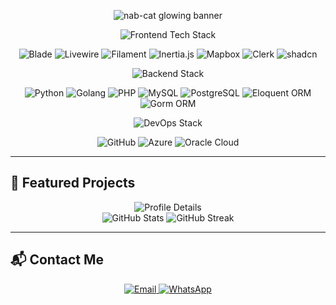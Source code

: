 <!-- Banner with glow + custom font -->
<p align="center">
  <img src="https://readme-typing-svg.herokuapp.com?font=Space+Grotesk&size=32&pause=1000&color=ffffff&center=true&vCenter=true&width=700&lines=Hey%2C+I'm+nab-cat!+👋;Fullstack+Explorer+%7C+Always+Learning;Student+Developer+Building+Cool+Things&background=06B6D4,16B0ED,06B6D4&animation=twinkling" alt="nab-cat glowing banner"/>
</p>

<!-- Tech Stack (Frontend) -->
<p align="center">
  <img src="https://skillicons.dev/icons?i=html,css,js,ts,php,laravel,vue,react,next,nodejs,vite,flutter,dart,tailwind" alt="Frontend Tech Stack" />
</p>
<p align="center">
  <img src="https://img.shields.io/badge/Blade-FF2D20?style=for-the-badge&logo=laravel&logoColor=fff" alt="Blade"/>
  <img src="https://img.shields.io/badge/Livewire-4E56A6?style=for-the-badge&logo=laravel&logoColor=fff" alt="Livewire"/>
  <img src="https://img.shields.io/badge/Filament-4469B0?style=for-the-badge" alt="Filament"/>
  <img src="https://img.shields.io/badge/Inertia.js-8000FF?style=for-the-badge" alt="Inertia.js"/>
  <img src="https://img.shields.io/badge/Mapbox-4264FB?style=for-the-badge&logo=mapbox&logoColor=fff" alt="Mapbox"/>
  <img src="https://img.shields.io/badge/Clerk-3E3EEC?style=for-the-badge" alt="Clerk"/>
  <img src="https://img.shields.io/badge/shadcn-000?style=for-the-badge" alt="shadcn"/>
</p>

<!-- Backend -->
<p align="center">
  <img src="https://skillicons.dev/icons?i=python,golang,php,mysql,postgres" alt="Backend Stack" />
</p>
<p align="center">
  <img src="https://img.shields.io/badge/Python-3776AB?style=for-the-badge&logo=python&logoColor=fff" alt="Python"/>
  <img src="https://img.shields.io/badge/Golang-00ADD8?style=for-the-badge&logo=go&logoColor=fff" alt="Golang"/>
  <img src="https://img.shields.io/badge/PHP-777BB4?style=for-the-badge&logo=php&logoColor=fff" alt="PHP"/>
  <img src="https://img.shields.io/badge/MySQL-4479A1?style=for-the-badge&logo=mysql&logoColor=fff" alt="MySQL"/>
  <img src="https://img.shields.io/badge/PostgreSQL-4169E1?style=for-the-badge&logo=postgresql&logoColor=fff" alt="PostgreSQL"/>
  <img src="https://img.shields.io/badge/Eloquent-FF2D20?style=for-the-badge&logo=laravel&logoColor=fff" alt="Eloquent ORM"/>
  <img src="https://img.shields.io/badge/Gorm-00ADD8?style=for-the-badge&logo=go&logoColor=fff" alt="Gorm ORM"/>
</p>

<!-- DevOps / Cloud -->
<p align="center">
  <img src="https://skillicons.dev/icons?i=github,azure,oracle" alt="DevOps Stack" />
</p>
<p align="center">
  <img src="https://img.shields.io/badge/GitHub-181717?style=for-the-badge&logo=github&logoColor=fff" alt="GitHub"/>
  <img src="https://img.shields.io/badge/Azure-0089D6?style=for-the-badge&logo=microsoft-azure&logoColor=fff" alt="Azure"/>
  <img src="https://img.shields.io/badge/Oracle-FF0000?style=for-the-badge&logo=oracle&logoColor=fff" alt="Oracle Cloud"/>
</p>

---

## 📂 Featured Projects
<p align="center">
  <img src="https://github-profile-summary-cards.vercel.app/api/cards/profile-details?username=nab-cat&theme=tokyonight" alt="Profile Details" />
  <br/>
  <img src="https://github-readme-stats.vercel.app/api?username=nab-cat&show_icons=true&theme=tokyonight" alt="GitHub Stats"/>
  <img src="https://github-readme-streak-stats.herokuapp.com/?user=nab-cat&theme=tokyonight" alt="GitHub Streak"/>
</p>

---

## 📬 Contact Me
<p align="center">
  <a href="mailto:alf.muhammad.ilyas@gmail.com">
    <img src="https://img.shields.io/badge/Email-D14836?style=for-the-badge&logo=gmail&logoColor=fff" alt="Email"/>
  </a>
  <a href="https://wa.me/6285868548240">
    <img src="https://img.shields.io/badge/WhatsApp-25D366?style=for-the-badge&logo=whatsapp&logoColor=fff" alt="WhatsApp"/>
  </a>
</p>
